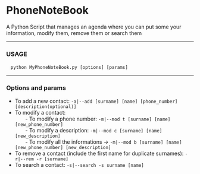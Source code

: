# PhoneNoteBook
A Python Script that manages an agenda where you can put some your information, modify them, remove them or search them
<hr>

### USAGE
&nbsp;&nbsp; ``` python MyPhoneNoteBook.py [options] [params] ```
<hr>

### Options and params

- To add a new contact: `-a|--add [surname] [name] [phone_number] [description(optional)]`
- To modify a contact: <br>
&nbsp;&nbsp;&nbsp;&nbsp;&nbsp;&nbsp; - To modify a phone number: `-m|--mod t [surname] [name] [new_phone_number]` <br>
&nbsp;&nbsp;&nbsp;&nbsp;&nbsp;&nbsp; - To modify a description: `-m|--mod c [surname] [name] [new_description]` <br>
&nbsp;&nbsp;&nbsp;&nbsp;&nbsp;&nbsp; - To modify all the informations -> `-m|--mod b [surname] [name] [new_phone_number] [new_description]`
- To remove a contact (include the first name for duplicate surnames): `-r|--rem -r [surname]`
- To search a contact: `-s|--search -s surname [name]`
